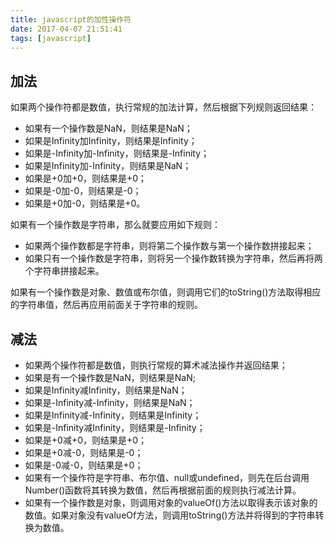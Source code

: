 ```yaml
---
title: javascript的加性操作符
date: 2017-04-07 21:51:41
tags: [javascript]
---
```


## 加法

如果两个操作符都是数值，执行常规的加法计算，然后根据下列规则返回结果：

-   如果有一个操作数是NaN，则结果是NaN；
-   如果是Infinity加Infinity，则结果是Infinity；
-   如果是-Infinity加-Infinity，则结果是-Infinity；
-   如果是Infinity加-Infinity，则结果是NaN；
-   如果是+0加+0，则结果是+0；
-   如果是-0加-0，则结果是-0；
-   如果是+0加-0，则结果是+0。

如果有一个操作数是字符串，那么就要应用如下规则：

-   如果两个操作数都是字符串，则将第二个操作数与第一个操作数拼接起来；
-   如果只有一个操作数是字符串，则将另一个操作数转换为字符串，然后再将两个字符串拼接起来。

如果有一个操作数是对象、数值或布尔值，则调用它们的toString()方法取得相应的字符串值，然后再应用前面关于字符串的规则。

## 减法

-   如果两个操作符都是数值，则执行常规的算术减法操作并返回结果；
-   如果是有一个操作数是NaN，则结果是NaN;
-   如果是Infinity减Infinity，则结果是NaN；
-   如果是-Infinity减-Infinity，则结果是NaN；
-   如果是Infinity减-Infinity，则结果是Infinity；
-   如果是-Infinity减Infinity，则结果是-Infinity；
-   如果是+0减+0，则结果是+0；
-   如果是+0减-0，则结果是-0；
-   如果是-0减-0，则结果是+0；
-   如果有一个操作符是字符串、布尔值、null或undefined，则先在后台调用Number()函数将其转换为数值，然后再根据前面的规则执行减法计算。
-   如果有一个操作数是对象，则调用对象的valueOf()方法以取得表示该对象的数值。如果对象没有valueOf方法，则调用toString()方法并将得到的字符串转换为数值。
